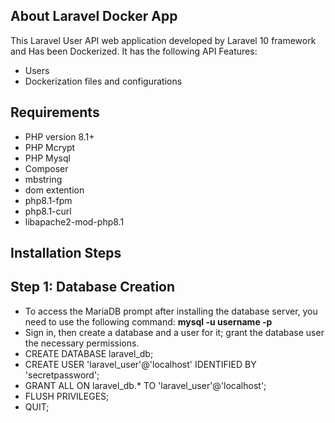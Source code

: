 ## About Laravel Docker App

This Laravel User API web application developed by Laravel 10 framework and Has been Dockerized. It has the following API Features:

- Users
- Dockerization files and configurations

## Requirements

- PHP version 8.1+
- PHP Mcrypt
- PHP Mysql
- Composer
- mbstring
- dom extention
- php8.1-fpm
- php8.1-curl
- libapache2-mod-php8.1


## Installation Steps
## Step 1: Database Creation
- To access the MariaDB prompt after installing the database server, you need to use the following command: **mysql -u username -p**
- Sign in, then create a database and a user for it; grant the database user the necessary permissions.
- CREATE DATABASE laravel_db;
- CREATE USER 'laravel_user'@'localhost' IDENTIFIED BY 'secretpassword';
- GRANT ALL ON laravel_db.* TO 'laravel_user'@'localhost';
- FLUSH PRIVILEGES;
- QUIT;


